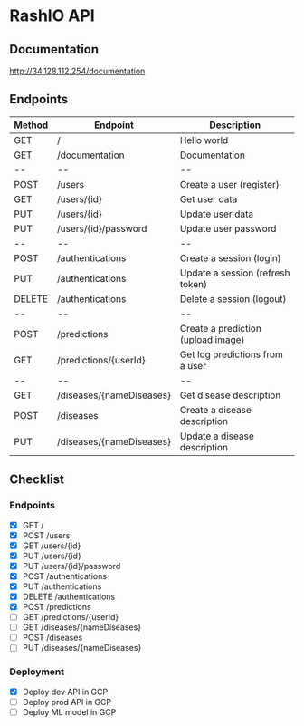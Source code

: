 # RashIO API

## Documentation

http://34.128.112.254/documentation

## Endpoints

| Method | Endpoint                 | Description                        |
| ------ | ------------------------ | ---------------------------------- |
| GET    | /                        | Hello world                        |
| GET    | /documentation           | Documentation                      |
| --     | --                       | --                                 |
| POST   | /users                   | Create a user (register)           |
| GET    | /users/{id}              | Get user data                      |
| PUT    | /users/{id}              | Update user data                   |
| PUT    | /users/{id}/password     | Update user password               |
| --     | --                       | --                                 |
| POST   | /authentications         | Create a session (login)           |
| PUT    | /authentications         | Update a session (refresh token)   |
| DELETE | /authentications         | Delete a session (logout)          |
| --     | --                       | --                                 |
| POST   | /predictions             | Create a prediction (upload image) |
| GET    | /predictions/{userId}    | Get log predictions from a user    |
| --     | --                       | --                                 |
| GET    | /diseases/{nameDiseases} | Get disease description            |
| POST   | /diseases                | Create a disease description       |
| PUT    | /diseases/{nameDiseases} | Update a disease description       |

## Checklist

### Endpoints

- [x] GET /
- [x] POST /users
- [x] GET /users/{id}
- [x] PUT /users/{id}
- [x] PUT /users/{id}/password
- [x] POST /authentications
- [x] PUT /authentications
- [x] DELETE /authentications
- [x] POST /predictions
- [ ] GET /predictions/{userId}
- [ ] GET /diseases/{nameDiseases}
- [ ] POST /diseases
- [ ] PUT /diseases/{nameDiseases}

### Deployment

- [x] Deploy dev API in GCP
- [ ] Deploy prod API in GCP
- [ ] Deploy ML model in GCP
